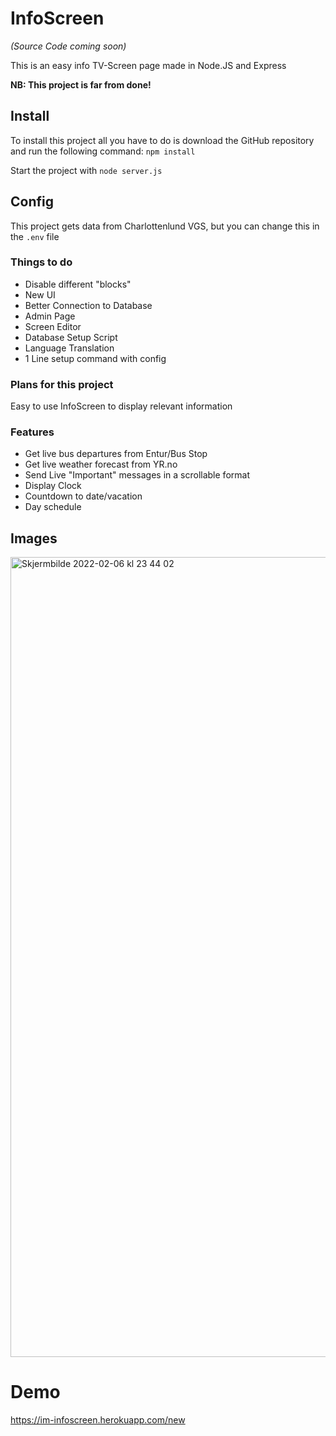 # InfoScreen
*(Source Code coming soon)*

This is an easy info TV-Screen page made in Node.JS and Express

**NB: This project is far from done!**

## Install
To install this project all you have to do is download the GitHub repository and run the following command: ```npm install```

Start the project with ``` node server.js ```

## Config
This project gets data from Charlottenlund VGS, but you can change this in the ```.env``` file

### Things to do
- Disable different "blocks"
- New UI
- Better Connection to Database
- Admin Page
- Screen Editor
- Database Setup Script
- Language Translation
- 1 Line setup command with config


### Plans for this project
Easy to use InfoScreen to display relevant information

### Features
- Get live bus departures from Entur/Bus Stop
- Get live weather forecast from YR.no
- Send Live "Important" messages in a scrollable format
- Display Clock
- Countdown to date/vacation
- Day schedule

## Images
<img width="1280" alt="Skjermbilde 2022-02-06 kl  23 44 02" src="https://user-images.githubusercontent.com/40148297/152704673-14870e68-f5b9-455b-848e-93b7c8030a99.png">


# Demo
https://im-infoscreen.herokuapp.com/new

